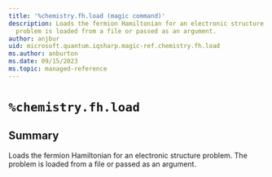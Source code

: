 ```yaml
---
title: '%chemistry.fh.load (magic command)'
description: Loads the fermion Hamiltonian for an electronic structure problem. The
  problem is loaded from a file or passed as an argument.
author: anjbur
uid: microsoft.quantum.iqsharp.magic-ref.chemistry.fh.load
ms.author: anburton
ms.date: 09/15/2023
ms.topic: managed-reference
---
```


<!--
    NB: This file has been automatically generated from Microsoft.Quantum.Chemistry.Jupyter.dll,
        please do not manually edit it.

    [DEBUG] JSON source:
        {"Name": "%chemistry.fh.load", "Documentation": {"Summary": "Loads the fermion Hamiltonian for an electronic structure problem. The problem is loaded from a file or passed as an argument.", "Full": null, "Description": null, "Remarks": null, "Examples": null, "SeeAlso": null}, "AssemblyName": "Microsoft.Quantum.Chemistry.Jupyter"}
-->

# `%chemistry.fh.load`

## Summary

Loads the fermion Hamiltonian for an electronic structure problem. The problem is loaded from a file or passed as an argument.
